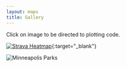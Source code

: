 ```yaml
---
layout: maps
title: Gallery
---
```


Click on image to be directed to plotting code.

[![Strava Heatmap](https://williamscale.github.io/attachments/maps/gallery/strava_heatmap_cropped.png)](https://github.com/williamscale/maps/blob/master/Running/plot_cosa.R){:target="_blank"}

![Minneapolis Parks](https://williamscale.github.io/attachments/maps/gallery/mpls_parks.png)
